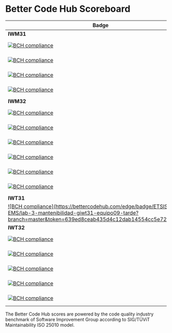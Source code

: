 # Better Code Hub Scoreboard



| Badge         | Team        |    
| ------------- |-------------|  
| **IWM31**                   | 
| [![BCH compliance](https://bettercodehub.com/edge/badge/ETSISI-EMS/lab-3-mantenibilidad-giwm31-ems2021-iwm31-equipo05?branch=master&token=fb9da2cf08345ce089a163232f6bf341ecb75cd8)](https://bettercodehub.com/)|IWM31-Equipo05|
| [![BCH compliance](https://bettercodehub.com/edge/badge/ETSISI-EMS/lab-3-mantenibilidad-giwm31-equipo06-manana?branch=master&token=c528c2d8b922a770f5a0d3b5a3d782c72597a128)](https://bettercodehub.com/) |IWM31-Equipo06| 
| [![BCH compliance](https://bettercodehub.com/edge/badge/ETSISI-EMS/lab-3-mantenibilidad-giwm31-ems2021-iwm31-equipo09?branch=master&token=8bf8cd31f16632b809fbf9e663d6d780c3833762)](https://bettercodehub.com/) |IWM31-Equipo09| 
| [![BCH compliance](https://bettercodehub.com/edge/badge/ETSISI-EMS/lab-3-mantenibilidad-giwm31-ems2021-iwm31-equipo11?branch=master&token=a15eeeed5849b3501b13d71e95564e4f2029c6a7)](https://bettercodehub.com/) |IWM31-Equipo10 |
| **IWM32**                   |
| [![BCH compliance](https://bettercodehub.com/edge/badge/ETSISI-EMS/lab-3-mantenibilidad-giwm32-ems2021-iwm32-01?branch=master&token=df859263a04ea53bca29248182d66a041e72dda0)](https://bettercodehub.com/) |iwm32-01| 
| [![BCH compliance](https://bettercodehub.com/edge/badge/ETSISI-EMS/lab-3-mantenibilidad-giwm32-ems2021-iwm32-04?branch=master&token=a4d5a9cb8e234b67252c445dfbccc90b5c479f6d)](https://bettercodehub.com/) |iwm32-04| 
| [![BCH compliance](https://bettercodehub.com/edge/badge/ETSISI-EMS/lab-3-mantenibilidad-giwm32-ems2021-iwm32-05?branch=master&token=eb548273d76da6cf3bfc41ec8feb2ba7cca57ed9)](https://bettercodehub.com/) |iwm32-05| 
| [![BCH compliance](https://bettercodehub.com/edge/badge/ETSISI-EMS/lab-3-mantenibilidad-giwm32-ems2021-iwm32-06?branch=master&token=b8221352c3d4f2ea17f56d208ef813e9f65f6bdb)](https://bettercodehub.com/) |iwm32-06|
| [![BCH compliance](https://bettercodehub.com/edge/badge/ETSISI-EMS/lab-3-mantenibilidad-giwm32-ems2021-iwm32-07?branch=master&token=64b86b4e94af5c0ac43f2e26ce00bed5b9fad72b)](https://bettercodehub.com/) |iwm32-07|  
| [![BCH compliance](https://bettercodehub.com/edge/badge/ETSISI-EMS/lab-3-mantenibilidad-giwm32-equipo08-manana?branch=master&token=70f4f80eb1758933649011251f5ffdda648d8796)](https://bettercodehub.com/) |iwm32-08|
| **IWT31**                   |
| [![BCH compliance](https://bettercodehub.com/edge/badge/ETSISI-EMS/lab-3-mantenibilidad-giwt31-equipo09-tarde?   branch=master&token=639ed8ceab435d4c12dab14554cc5e72256593fc)](https://bettercodehub.com/) |iwt31-09|
| **IWT32**                   |
| [![BCH compliance](https://bettercodehub.com/edge/badge/ETSISI-EMS/lab-3-mantenibilidad-giwt32-equipo08-iwt32?branch=master&token=2dde5a188112855f7579f68c1f2ece6e1454bc56)](https://bettercodehub.com/) |giwt32-08| 
| [![BCH compliance](https://bettercodehub.com/edge/badge/ETSISI-EMS/lab-3-mantenibilidad-giwt32-ems2021-iwt32-06?branch=master&token=6e2e8972714b0768b12e38bb8dc7eaaf91dff8c2)](https://bettercodehub.com/) |IWT32-06| 
| [![BCH compliance](https://bettercodehub.com/edge/badge/ETSISI-EMS/lab-3-mantenibilidad-giwt32-equipo03-tarde?branch=master&token=1e37a31cda6097faf15e5501bfacbb4a51f1345b)](https://bettercodehub.com/) |iwt32-03| 
| [![BCH compliance](https://bettercodehub.com/edge/badge/jmgaritagoitiaupm/trabajo3-linea-horizonte-codigo-inicial?branch=master)](https://bettercodehub.com/) |iwt32-JUANMA|
| [![BCH compliance](https://bettercodehub.com/edge/badge/alonsodinavarro/trabajo3-linea-horizonte-codigo-inicial?branch=master)](https://bettercodehub.com/)   |iwt32-equipo01|



The Better Code Hub scores are powered by the code quality industry benchmark of Software Improvement Group according to SIG/TÜViT Maintainability ISO 25010 model.

